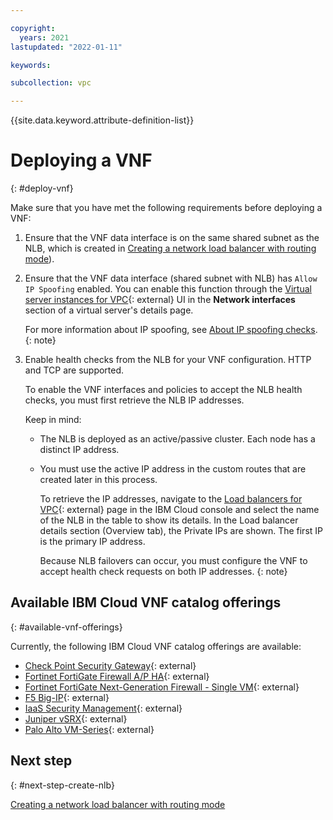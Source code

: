```yaml
---

copyright:
  years: 2021
lastupdated: "2022-01-11"

keywords:

subcollection: vpc

---
```


{{site.data.keyword.attribute-definition-list}}

# Deploying a VNF
{: #deploy-vnf}

Make sure that you have met the following requirements before deploying a VNF:

1. Ensure that the VNF data interface is on the same shared subnet as the NLB, which is created in [Creating a network load balancer with routing mode](/docs/vpc?topic=vpc-deploy-nlb)).
1. Ensure that the VNF data interface (shared subnet with NLB) has `Allow IP Spoofing` enabled. You can enable this function through the [Virtual server instances for VPC](https://cloud.ibm.com/vpc-ext){: external} UI in the **Network interfaces** section of a virtual server's details page.

   For more information about IP spoofing, see [About IP spoofing checks](/docs/vpc?topic=vpc-ip-spoofing-about).
   {: note}
   
1. Enable health checks from the NLB for your VNF configuration. HTTP and TCP are supported.

   To enable the VNF interfaces and policies to accept the NLB health checks, you must first retrieve the NLB IP addresses. 
   
   Keep in mind:
   
   * The NLB is deployed as an active/passive cluster. Each node has a distinct IP address.
   * You must use the active IP address in the custom routes that are created later in this process.  
   
      To retrieve the IP addresses, navigate to the [Load balancers for VPC](/vpc-ext/network/loadBalancers){: external} page in the IBM Cloud console and select the name of the NLB in the table to show its details. In the Load balancer details section (Overview tab), the Private IPs are shown. The first IP is the primary IP address. 
   
      Because NLB failovers can occur, you must configure the VNF to accept health check requests on both IP addresses. 
      {: note}
   
## Available IBM Cloud VNF catalog offerings
{: #available-vnf-offerings}

Currently, the following IBM Cloud VNF catalog offerings are available:

* [Check Point Security Gateway](https://cloud.ibm.com/catalog/content/checkpoint-iaas-gw-ibm-vpc-1.0.7-9ed8dbde-2931-45f5-a7a7-0c90ce0d2686-global){: external}
* [Fortinet FortiGate Firewall A/P HA](https://cloud.ibm.com/catalog/content/ibm-fortigate-AP-HA-terraform-deploy-5dd3e4ba-c94b-43ab-b416-c1c313479cec-global){: external}
* [Fortinet FortiGate Next-Generation Firewall - Single VM](https://cloud.ibm.com/catalog/content/ibm-fortigate-terraform-deploy-1f878ca9-069f-42ca-9ed9-5b461d4d5231-global){: external}
* [F5 Big-IP](https://cloud.ibm.com/catalog/content/ibmcloud_schematics_bigip_multinic_declared-1.0-d33f1544-e938-478a-b0dd-d883370f08d0-global){: external}
* [IaaS Security Management](https://cloud.ibm.com/catalog/content/checkpoint-iaas-mgmt-ibm-vpc-1.0.7-9ea27a83-e5e7-43d9-9e8f-df8dd1befc5a-global){: external}
* [Juniper vSRX](https://cloud.ibm.com/catalog/content/juniper-vsrx-catalog-deploy-1.4-dc1e707c-33dd-4321-b2a5-c22dbf0dd0ee-global){: external}
* [Palo Alto VM-Series](https://cloud.ibm.com/catalog/content/ibmcloud-vmseries-1.9-6470816d-562d-4627-86a5-fe3ad4e94b30-global){: external}

## Next step
{: #next-step-create-nlb}

[Creating a network load balancer with routing mode](/docs/vpc?topic=vpc-deploy-nlb)

